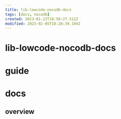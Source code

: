 ```yaml
---
title: lib-lowcode-nocodb-docs
tags: [docs, nocodb]
created: 2023-01-22T18:50:27.512Z
modified: 2023-02-05T18:28:39.194Z
---
```


# lib-lowcode-nocodb-docs

# guide

# docs

## overview

